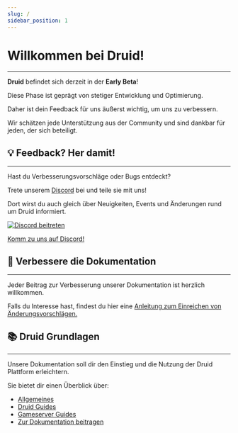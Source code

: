 ```yaml
---
slug: /
sidebar_position: 1
---
```


# Willkommen bei Druid!

---

**Druid** befindet sich derzeit in der **Early Beta**!

Diese Phase ist geprägt von stetiger Entwicklung und Optimierung.

Daher ist dein Feedback für uns äußerst wichtig, um uns zu verbessern.

Wir schätzen jede Unterstützung aus der Community und sind dankbar für jeden, der sich beteiligt.

## 💡 Feedback? Her damit!

---

Hast du Verbesserungsvorschläge oder Bugs entdeckt?

Trete unserem [Discord](https://discord.com/invite/UUXpmx24ua) bei und teile sie mit uns!

Dort wirst du auch gleich über Neuigkeiten, Events und Änderungen rund um Druid informiert.

[![Discord beitreten](/img/discord.png)](https://discord.com/invite/UUXpmx24ua)

[Komm zu uns auf Discord!](https://discord.com/invite/UUXpmx24ua)

## 📝 Verbessere die Dokumentation

---

Jeder Beitrag zur Verbesserung unserer Dokumentation ist herzlich willkommen.

Falls du Interesse hast, findest du hier eine [Anleitung zum Einreichen von Änderungsvorschlägen.](/contribute/contribute-docs)

## 📚 Druid Grundlagen

---

Unsere Dokumentation soll dir den Einstieg und die Nutzung der Druid Plattform erleichtern.

Sie bietet dir einen Überblick über:

- [Allgemeines](/general/beta)
- [Druid Guides](/category/guides)
- [Gameserver Guides](/category/gameservers)
- [Zur Dokumentation beitragen](/contribute/contribute-docs)
